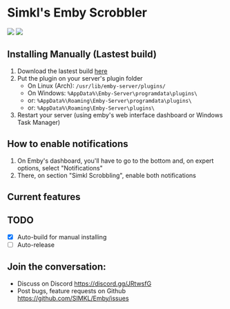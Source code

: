 # Simkl's Emby Scrobbler
[![](https://img.shields.io/github/license/SIMKL/emby.svg?style=flat-square)][license]
[![](https://img.shields.io/gitlab/pipeline/daviddavo/simkl-emby.svg?style=flat-square)](https://gitlab.com/daviddavo/simkl-emby/pipelines)

## Installing Manually (Lastest build)
1. Download the lastest build [here](https://gitlab.com/daviddavo/simkl-emby/-/jobs/artifacts/master/raw/Simkl.dll?job=build)
2. Put the plugin on your server's plugin folder
   - On Linux (Arch): `/usr/lib/emby-server/plugins/`
   - On Windows: `%AppData%\Emby-Server\programdata\plugins\`
   - or: `%AppData%\Roaming\Emby-Server\programdata\plugins\`
   - or: `%AppData%\Roaming\Emby-Server\plugins\`
3. Restart your server (using emby's web interface dashboard or Windows Task Manager)

## How to enable notifications
1. On Emby's dashboard, you'll have to go to the bottom and, on expert options, select "Notifications"
2. There, on section "Simkl Scrobbling", enable both notifications

## Current features

## TODO
- [x] Auto-build for manual installing
- [ ] Auto-release

## Join the conversation:
- Discuss on Discord https://discord.gg/JRtwsfG
- Post bugs, feature requests on Github https://github.com/SIMKL/Emby/issues

[license]: https://github.com/SIMKL/Emby/blob/master/LICENSE

